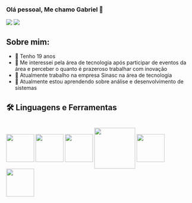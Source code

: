 ### Olá pessoal, Me chamo Gabriel 👋
<div>
  <a href = "mailto:gabrielpaganidesouza@gmail.com"><img src="https://img.shields.io/badge/-Gmail-%23333?style=for-the-badge&logo=gmail&logoColor=white" target="_blank"></a>
  <a href="https://instagram.com/gpagani_" target="_blank"><img src="https://img.shields.io/badge/-Instagram-%23E4405F?style=for-the-badge&logo=instagram&logoColor=white" target="_blank"></a>
</div>

## Sobre mim:
- 🎂 Tenho 19 anos
- 👀 Me interessei pela área de tecnologia após participar de eventos da área e perceber o quanto é prazeroso trabalhar com inovação
- 🔭 Atualmente trabalho na empresa Sinasc na área de tecnologia
- 🌱 Atualmente estou aprendendo sobre análise e desenvolvimento de sistemas

## 🛠️ Linguagens e Ferramentas
<div>
  <div style="display: inline_block"><br>
  <img align="center" height="75" width="75" src="https://static-00.iconduck.com/assets.00/sql-database-sql-azure-icon-1955x2048-4pmty46t.png" />
  <img align="center" height="75" width="75" src="https://cdn.iconscout.com/icon/free/png-256/free-python-logo-icon-download-in-svg-png-gif-file-formats--technology-social-media-vol-5-pack-logos-icons-2945099.png?f=webp&w=256">         
  <img align="center" height="75" width="75" src="https://skillforge.com/wp-content/uploads/2021/01/Power_BI-300x300.png" />
  <img align="center" height="110" width="110" src="https://logodownload.org/wp-content/uploads/2020/04/excel-logo-0.png" />
  <img align="center" height="75" width="75" src="https://flet.dev/img/logo.svg">
  <img align="center" height="75" width="75" src="https://logodownload.org/wp-content/uploads/2023/04/chatgpt-logo.png"> 
</div>
